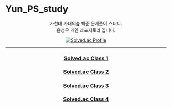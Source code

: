 # Yun_PS_study

<div align=center> 
  
가천대 가대의숲 백준 문제풀이 스터디. <br/>윤성우 개인 레포지토리 입니다.

  
[![Solved.ac Profile](http://mazassumnida.wtf/api/v2/generate_badge?boj=qstion05)](https://solved.ac/qstion05/)

* * *

### [Solved.ac Class 1](https://github.com/Gachon-Forest/Yun_PS_study/tree/main/Class%201)
### [Solved.ac Class 2](https://github.com/Gachon-Forest/Yun_PS_study/tree/main/Class%202)
### [Solved.ac Class 3](https://github.com/Gachon-Forest/Yun_PS_study/tree/main/Class%203)
### [Solved.ac Class 4](https://github.com/Gachon-Forest/Yun_PS_study/tree/main/Class%204)
</div>
